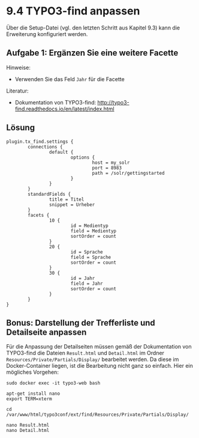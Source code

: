 # 9.4 TYPO3-find anpassen

Über die Setup-Datei (vgl. den letzten Schritt aus Kapitel 9.3) kann die Erweiterung konfiguriert werden.

## Aufgabe 1: Ergänzen Sie eine weitere Facette

Hinweise:

* Verwenden Sie das Feld ```Jahr``` für die Facette

Literatur:

* Dokumentation von TYPO3-find: http://typo3-find.readthedocs.io/en/latest/index.html

## Lösung

```
plugin.tx_find.settings {
        connections {
                default {
                        options {
                                host = my_solr
                                port = 8983
                                path = /solr/gettingstarted
                        }
                }
        }
        standardFields {
                title = Titel
                snippet = Urheber
        }
        facets {
                10 {
                        id = Medientyp
                        field = Medientyp
                        sortOrder = count
                }
                20 {
                        id = Sprache
                        field = Sprache
                        sortOrder = count
                }
                30 {
                        id = Jahr
                        field = Jahr
                        sortOrder = count
                }
        }
}
```

## Bonus: Darstellung der Trefferliste und Detailseite anpassen

Für die Anpassung der Detailseiten müssen gemäß der Dokumentation von TYPO3-find die Dateien ```Result.html``` und ```Detail.html``` im Ordner ```Resources/Private/Partials/Display/``` bearbeitet werden. Da diese im Docker-Container liegen, ist die Bearbeitung nicht ganz so einfach. Hier ein mögliches Vorgehen:

```
sudo docker exec -it typo3-web bash

apt-get install nano
export TERM=xterm

cd /var/www/html/typo3conf/ext/find/Resources/Private/Partials/Display/

nano Result.html
nano Detail.html
```
